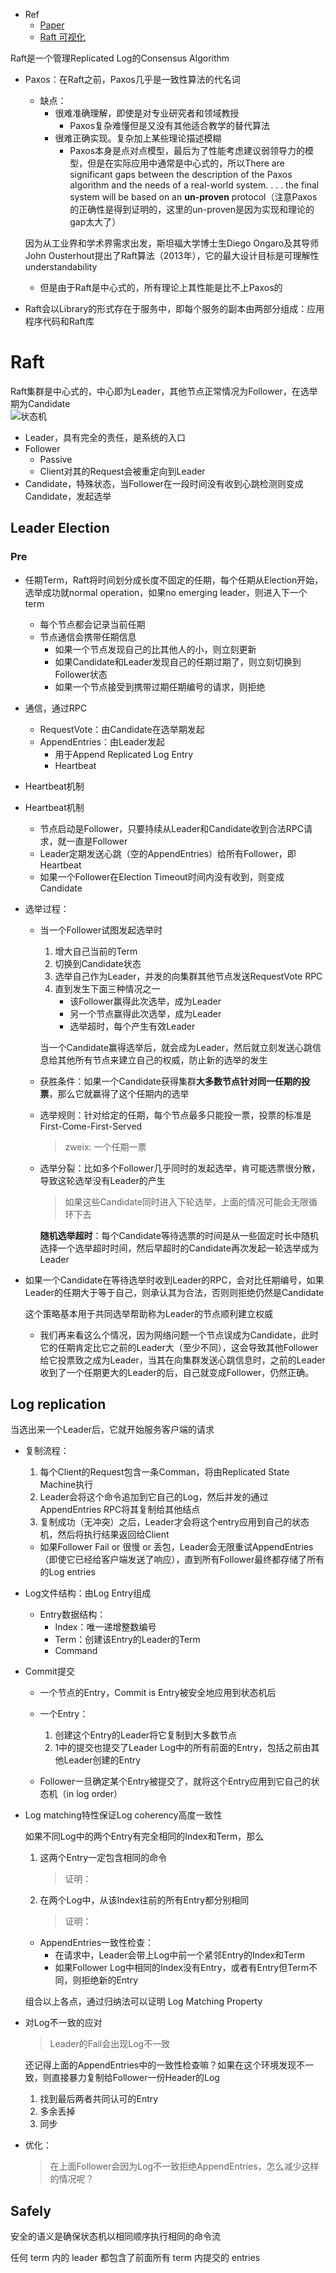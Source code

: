 + Ref
	+ [Paper](https://raft.github.io/raft.pdf)
	+ [Raft 可视化](http://thesecretlivesofdata.com/raft/)

Raft是一个管理Replicated Log的Consensus Algorithm

+ Paxos：在Raft之前，Paxos几乎是一致性算法的代名词
	+ 缺点：
		+ 很难准确理解，即使是对专业研究者和领域教授
			+ Paxos复杂难懂但是又没有其他适合教学的替代算法
		+ 很难正确实现。复杂加上某些理论描述模糊
			+ Paxos本身是点对点模型，最后为了性能考虑建议弱领导力的模型，但是在实际应用中通常是中心式的，所以There are significant gaps between the description of the Paxos algorithm and the needs of a real-world system. . . . the final system will be based on an **un-proven** protocol（注意Paxos的正确性是得到证明的，这里的un-proven是因为实现和理论的gap太大了）

	因为从工业界和学术界需求出发，斯坦福大学博士生Diego Ongaro及其导师John Ousterhout提出了Raft算法（2013年），它的最大设计目标是可理解性understandability

	+ 但是由于Raft是中心式的，所有理论上其性能是比不上Paxos的

+ Raft会以Library的形式存在于服务中，即每个服务的副本由两部分组成：应用程序代码和Raft库

# Raft

Raft集群是中心式的，中心即为Leader，其他节点正常情况为Follower，在选举期为Candidate  
![状态机](https://cdn.jsdelivr.net/gh/zweix123/CS-notes@master/resource/Distributed-System/状态机.png)

+ Leader，具有完全的责任，是系统的入口
+ Follower
	+ Passive
	+ Client对其的Request会被重定向到Leader
+ Candidate，特殊状态，当Follower在一段时间没有收到心跳检测则变成Candidate，发起选举

## Leader Election

### Pre

+ 任期Term，Raft将时间划分成长度不固定的任期，每个任期从Election开始，选举成功就normal operation，如果no emerging leader，则进入下一个term
	+ 每个节点都会记录当前任期
	+ 节点通信会携带任期信息
		+ 如果一个节点发现自己的比其他人的小，则立刻更新
		+ 如果Candidate和Leader发现自己的任期过期了，则立刻切换到Follower状态
		+ 如果一个节点接受到携带过期任期编号的请求，则拒绝

+ 通信，通过RPC
	+ RequestVote：由Candidate在选举期发起
	+ AppendEntries：由Leader发起
		+ 用于Append Replicated Log Entry
		+ Heartbeat

+ Heartbeat机制


+ Heartbeat机制
	+ 节点启动是Follower，只要持续从Leader和Candidate收到合法RPC请求，就一直是Follower
	+ Leader定期发送心跳（空的AppendEntries）给所有Follower，即Heartbeat
	+ 如果一个Follower在Election Timeout时间内没有收到，则变成Candidate

+ 选举过程：
	+ 当一个Follower试图发起选举时
		1. 增大自己当前的Term
		2. 切换到Candidate状态
		3. 选举自己作为Leader，并发的向集群其他节点发送RequestVote RPC
		4. 直到发生下面三种情况之一
			+ 该Follower赢得此次选举，成为Leader
			+ 另一个节点赢得此次选举，成为Leader
			+ 选举超时，每个产生有效Leader

		当一个Candidate赢得选举后，就会成为Leader，然后就立刻发送心跳信息给其他所有节点来建立自己的权威，防止新的选举的发生

	+ 获胜条件：如果一个Candidate获得集群**大多数节点针对同一任期的投票**，那么它就赢得了这个任期内的选举
	+ 选举规则：针对给定的任期，每个节点最多只能投一票，投票的标准是First-Come-First-Served
		>zweix: 一个任期一票

	+ 选举分裂：比如多个Follower几乎同时的发起选举，肯可能选票很分散，导致这轮选举没有Leader的产生
		>如果这些Candidate同时进入下轮选举，上面的情况可能会无限循环下去

		**随机选举超时**：每个Candidate等待选票的时间是从一些固定时长中随机选择一个选举超时时间，然后早超时的Candidate再次发起一轮选举成为Leader

+ 如果一个Candidate在等待选举时收到Leader的RPC，会对比任期编号，如果Leader的任期大于等于自己，则承认其为合法，否则则拒绝仍然是Candidate

	这个策略基本用于共同选举帮助称为Leader的节点顺利建立权威

	+ 我们再来看这么个情况，因为网络问题一个节点误成为Candidate，此时它的任期肯定比它之前的Leader大（至少不同），这会导致其他Follower给它投票致之成为Leader，当其在向集群发送心跳信息时，之前的Leader收到了一个任期更大的Leader的后，自己就变成Follower，仍然正确。

## Log replication
当选出来一个Leader后，它就开始服务客户端的请求

+ 复制流程：
	1. 每个Client的Request包含一条Comman，将由Replicated State Machine执行
	2. Leader会将这个命令追加到它自己的Log，然后并发的通过AppendEntries RPC将其复制给其他结点
	3. 复制成功（无冲突）之后，Leader才会将这个entry应用到自己的状态机，然后将执行结果返回给Client
	+ 如果Follower Fail or 很慢 or 丢包，Leader会无限重试AppendEntries（即使它已经给客户端发送了响应），直到所有Follower最终都存储了所有的Log entries

+ Log文件结构：由Log Entry组成
	+ Entry数据结构：
		+ Index：唯一递增整数编号
		+ Term：创建该Entry的Leader的Term
		+ Command

+ Commit提交
	+ 一个节点的Entry，Commit is Entry被安全地应用到状态机后
	+ 一个Entry：
		1. 创建这个Entry的Leader将它复制到大多数节点
		2. 1中的提交也提交了Leader Log中的所有前面的Entry，包括之前由其他Leader创建的Entry

	+ Follower一旦确定某个Entry被提交了，就将这个Entry应用到它自己的状态机（in log order）

+ Log matching特性保证Log coherency高度一致性

	如果不同Log中的两个Entry有完全相同的Index和Term，那么
	1. 这两个Entry一定包含相同的命令
		>证明：

	2. 在两个Log中，从该Index往前的所有Entry都分别相同
		>证明：

	+ AppendEntries一致性检查：
		+ 在请求中，Leader会带上Log中前一个紧邻Entry的Index和Term
		+ 如果Follower Log中相同的Index没有Entry，或者有Entry但Term不同，则拒绝新的Entry

	组合以上各点，通过归纳法可以证明 Log Matching Property

+ 对Log不一致的应对
	>Leader的Fail会出现Log不一致
	
	还记得上面的AppendEntries中的一致性检查嘛？如果在这个环境发现不一致，则直接暴力复制给Follower一份Header的Log
	1. 找到最后两者共同认可的Entry
	2. 多余丢掉
	3. 同步

+ 优化：
	>在上面Follower会因为Log不一致拒绝AppendEntries，怎么减少这样的情况呢？

## Safely
安全的语义是确保状态机以相同顺序执行相同的命令流

任何 term 内的 leader 都包含了前面所有 term 内提交的 entries

